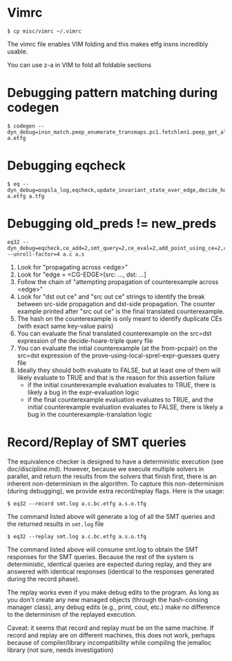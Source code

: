 # Vimrc

```
$ cp misc/vimrc ~/.vimrc
```
The vimrc file enables VIM folding and this makes etfg insns incredibly usable.

You can use z-a in VIM to fold all foldable sections


# Debugging pattern matching during codegen

```
$ codegen --dyn_debug=insn_match.peep_enumerate_transmaps.pc1.fetchlen1.peep_get_all_trans=2 a.etfg
```

# Debugging eqcheck

```
$ eq --dyn_debug=oopsla_log,eqcheck,update_invariant_state_over_edge,decide_hoare_triple_dump,prove_using_local_sprel_expr_guesses_dump,smt_query=2,ce_add=2,ce_translate=2 a.etfg a.tfg
```

# Debugging old\_preds != new\_preds

```
eq32 --dyn_debug=eqcheck,ce_add=2,smt_query=2,ce_eval=2,add_point_using_ce=2,ce_translate=2,decide_hoare_triple_dump,prove_using_local_sprel_expr_guesses_dump --unroll-factor=4 a.c a.s
```
1. Look for "propagating across &lt;edge&gt;"
2. Look for "edge = &lt;CG-EDGE&gt;[src: ..., dst: ...]
3. Follow the chain of "attempting propagation of counterexample across &lt;edge&gt;"
4. Look for "dst out ce" and "src out ce" strings to identify the break between src-side propagation and dst-side propagation. The counter example printed after "src out ce" is the final translated counterexample.
5. The hash on the counterexample is only meant to identify duplicate CEs (with exact same key-value pairs)
6. You can evaluate the final translated counterexample on the src=dst expression of the decide-hoare-triple query file
7. You can evaluate the intial counterexample (at the from-pcpair) on the src=dst expression of the prove-using-local-sprel-expr-guesses query file
8. Ideally they should both evaluate to FALSE, but at least one of them will likely evaluate to TRUE and that is the reason for this assertion failure
   - if the initial counterexample evaluation evaluates to TRUE, there is likely a bug in the expr-evaluation logic
   - if the final counterexample evaluation evaluates to TRUE, and the initial counterexample evaluation evaluates to FALSE, there is likely a bug in the counterexample-translation logic

# Record/Replay of SMT queries

The equivalence checker is designed to have a deterministic execution
(see doc/discipline.md). However, because we execute multiple solvers
in parallel, and return the results from the solvers that finish first,
there is an inherent non-determinism in the algorithm.  To capture
this non-determinism (during debugging), we provide extra record/replay
flags.  Here is the usage:

```
$ eq32 --record smt.log a.c.bc.etfg a.s.o.tfg
```
The command listed above will generate a log of all the SMT queries
and the returned results in `smt.log` file

```
$ eq32 --replay smt.log a.c.bc.etfg a.s.o.tfg
```
The command listed above will consume smt.log to obtain the SMT
responses for the SMT queries. Because the rest of the system is
deterministic, identical queries are expected during replay, and they
are answered with identical responses (identical to the responses
generated during the record phase).

The replay works even if you make debug edits to the program.  As long
as you don't create any new managed objects (through the hash-consing
manager class), any debug edits (e.g., print, cout, etc.) make no difference
to the determinism of the replayed execution.

Caveat: it seems that record and replay must be on the same machine. If
record and replay are on different machines, this does not work, perhaps
because of compiler/library incompatibility while compiling the
jemalloc library (not sure, needs investigation)
